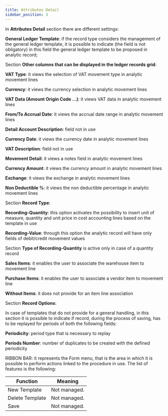 ```yaml
---
title: Attributes Detail
sidebar_position: 3
---
```


In **Attributes Detail** section there are different settings:

**General Ledger Template**: if the record type considers the management of the general ledger template, it is possible to indicate (the field is not obligatory) in this field the general ledger template to be proposed in analytic record;

Section **Other columns that can be displayed in the ledger records grid**:

**VAT Type**: it views the selection of VAT movement type in analytic movement lines

**Currency**: it views the currency selection in analytic movement lines

**VAT Data (Amount Origin Code …)**: it views VAT data in analytic movement lines

**From/To Accrual Date**: it views the accrual date range in analytic movement lines

**Detail Account Description**: field not in use

**Currency Date**: it views the currency date in analytic movement lines

**VAT Description**: field not in use

**Movement Detail**: it views a notes field in analytic movement lines

**Currency Amount**: it views the currency amount in analytic movement lines

**Exchange**: it views the exchange in analytic movement lines

**Non Deductible %**: it views the non deductible percentage in analytic movement lines

Section **Record Type**:

**Recording-Quantity**: this option activates the possibility to insert unit of measure, quantity and unit price in cost accounting lines based on the template in use

**Recording-Value**: through this option the analytic record will have only fields of debit/credit movement values

Section **Type of Recording-Quantity** is active only in case of a quantity record

**Sales Items**: it enables the user to associate the warehouse item to movement line

**Purchase Items**: it enables the user to associate a vendor item to movement line

**Without Items**: it does not provide for an item line association

Section **Record Options**:

In case of templates that do not provide for a general handling, in this section it is possible to indicate if record, during the process of saving, has to be replayed for periods of both the following fields:

**Periodicity**: period type that is necessary to replay

**Periods Number**: number of duplicates to be created with the defined periodicity

RIBBON BAR: it represents the Form menu, that is the area in which it is possible to perform actions linked to the procedure in use. The list of features is the following: 



| Function | Meaning |
| --- | --- |
| New Template | Not managed. |
| Delete Template | Not managed. |
| Save  | Not managed. |






